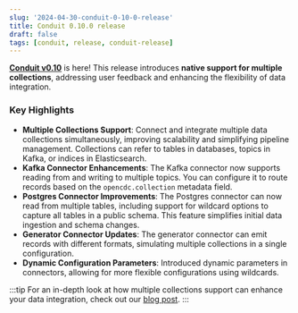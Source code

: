```yaml
---
slug: '2024-04-30-conduit-0-10-0-release'
title: Conduit 0.10.0 release
draft: false
tags: [conduit, release, conduit-release]
---
```


[**Conduit v0.10**](https://github.com/ConduitIO/conduit/releases/tag/v0.10.0) is here! This release introduces **native support for multiple collections**, addressing user feedback and enhancing the flexibility of data integration.

<!--truncate-->

### Key Highlights

- **Multiple Collections Support**: Connect and integrate multiple data collections simultaneously, improving scalability and simplifying pipeline management. Collections can refer to tables in databases, topics in Kafka, or indices in Elasticsearch.
- **Kafka Connector Enhancements**: The Kafka connector now supports reading from and writing to multiple topics. You can configure it to route records based on the `opencdc.collection` metadata field.
- **Postgres Connector Improvements**: The Postgres connector can now read from multiple tables, including support for wildcard options to capture all tables in a public schema. This feature simplifies initial data ingestion and schema changes.
- **Generator Connector Updates**: The generator connector can emit records with different formats, simulating multiple collections in a single configuration.
- **Dynamic Configuration Parameters**: Introduced dynamic parameters in connectors, allowing for more flexible configurations using wildcards.


:::tip
For an in-depth look at how multiple collections support can enhance your data integration, check out our [blog post](https://meroxa.com/blog/conduit-0.10-comes-with-multiple-collections-support/).
:::
